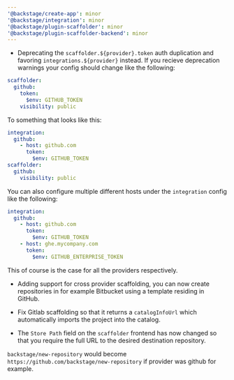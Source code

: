 ```yaml
---
'@backstage/create-app': minor
'@backstage/integration': minor
'@backstage/plugin-scaffolder': minor
'@backstage/plugin-scaffolder-backend': minor
---
```


- Deprecating the `scaffolder.${provider}.token` auth duplication and favoring `integrations.${provider}` instead. If you recieve deprecation warnings your config should change like the following:

```yaml
scaffolder:
  github:
    token:
      $env: GITHUB_TOKEN
    visibility: public
```

To something that looks like this:

```yaml
integration:
  github:
    - host: github.com
      token:
        $env: GITHUB_TOKEN
scaffolder:
  github:
    visibility: public
```

You can also configure multiple different hosts under the `integration` config like the following:

```yaml
integration:
  github:
    - host: github.com
      token:
        $env: GITHUB_TOKEN
    - host: ghe.mycompany.com
      token:
        $env: GITHUB_ENTERPRISE_TOKEN
```

This of course is the case for all the providers respectively.

- Adding support for cross provider scaffolding, you can now create repositories in for example Bitbucket using a template residing in GitHub.

- Fix Gitlab scaffolding so that it returns a `catalogInfoUrl` which automatically imports the project into the catalog.

- The `Store Path` field on the `scaffolder` frontend has now changed so that you require the full URL to the desired destination repository.

`backstage/new-repository` would become `https://github.com/backstage/new-repository` if provider was github for example.
